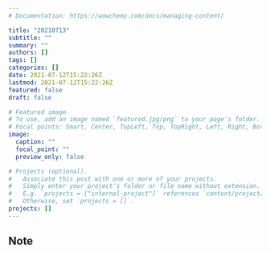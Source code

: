 ```yaml
---
# Documentation: https://wowchemy.com/docs/managing-content/

title: "20210713"
subtitle: ""
summary: ""
authors: []
tags: []
categories: []
date: 2021-07-12T15:22:26Z
lastmod: 2021-07-12T15:22:26Z
featured: false
draft: false

# Featured image
# To use, add an image named `featured.jpg/png` to your page's folder.
# Focal points: Smart, Center, TopLeft, Top, TopRight, Left, Right, BottomLeft, Bottom, BottomRight.
image:
  caption: ""
  focal_point: ""
  preview_only: false

# Projects (optional).
#   Associate this post with one or more of your projects.
#   Simply enter your project's folder or file name without extension.
#   E.g. `projects = ["internal-project"]` references `content/project/deep-learning/index.md`.
#   Otherwise, set `projects = []`.
projects: []
---
```


## Note

